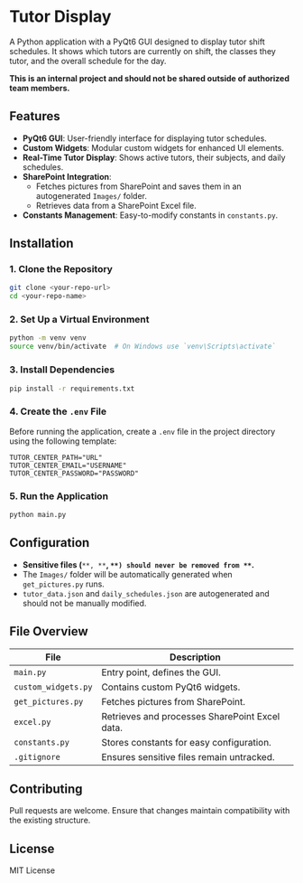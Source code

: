 # Tutor Display

A Python application with a PyQt6 GUI designed to display tutor shift schedules. It shows which tutors are currently on shift, the classes they tutor, and the overall schedule for the day.

**This is an internal project and should not be shared outside of authorized team members.**

## Features

- **PyQt6 GUI**: User-friendly interface for displaying tutor schedules.
- **Custom Widgets**: Modular custom widgets for enhanced UI elements.
- **Real-Time Tutor Display**: Shows active tutors, their subjects, and daily schedules.
- **SharePoint Integration**:
  - Fetches pictures from SharePoint and saves them in an autogenerated `Images/` folder.
  - Retrieves data from a SharePoint Excel file.
- **Constants Management**: Easy-to-modify constants in `constants.py`.

## Installation

### 1. Clone the Repository

```sh
git clone <your-repo-url>
cd <your-repo-name>
```

### 2. Set Up a Virtual Environment

```sh
python -m venv venv
source venv/bin/activate  # On Windows use `venv\Scripts\activate`
```

### 3. Install Dependencies

```sh
pip install -r requirements.txt
```

### 4. Create the `.env` File

Before running the application, create a `.env` file in the project directory using the following template:

```
TUTOR_CENTER_PATH="URL"
TUTOR_CENTER_EMAIL="USERNAME"
TUTOR_CENTER_PASSWORD="PASSWORD"
```

### 5. Run the Application

```sh
python main.py
```

## Configuration

- **Sensitive files (**`**, **`**, ******`**) should never be removed from **`******.**
- The `Images/` folder will be automatically generated when `get_pictures.py` runs.
- `tutor_data.json` and `daily_schedules.json` are autogenerated and should not be manually modified.

## File Overview

| File                | Description                                    |
| ------------------- | ---------------------------------------------- |
| `main.py`           | Entry point, defines the GUI.                  |
| `custom_widgets.py` | Contains custom PyQt6 widgets.                 |
| `get_pictures.py`   | Fetches pictures from SharePoint.              |
| `excel.py`          | Retrieves and processes SharePoint Excel data. |
| `constants.py`      | Stores constants for easy configuration.       |
| `.gitignore`        | Ensures sensitive files remain untracked.      |

## Contributing

Pull requests are welcome. Ensure that changes maintain compatibility with the existing structure.

## License

MIT License

